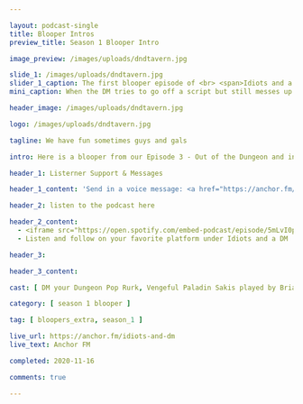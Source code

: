 ```yaml
---

layout: podcast-single
title: Blooper Intros
preview_title: Season 1 Blooper Intro

image_preview: /images/uploads/dndtavern.jpg

slide_1: /images/uploads/dndtavern.jpg
slider_1_caption: The first blooper episode of <br> <span>Idiots and a DM</span>
mini_caption: When the DM tries to go off a script but still messes up

header_image: /images/uploads/dndtavern.jpg

logo: /images/uploads/dndtavern.jpg

tagline: We have fun sometimes guys and gals

intro: Here is a blooper from our Episode 3 - Out of the Dungeon and into the Campaign We were working on the intro for the episode and was trying to do it in one take and this funny moment happen. Thanks in part by our awesome DM Rurk.

header_1: Listerner Support & Messages

header_1_content: 'Send in a voice message: <a href="https://anchor.fm/idiots-and-dm/message">here</a> <br> Support this podcast: <a href="https://anchor.fm/idiots-and-dm/support">donations</a>'

header_2: listen to the podcast here

header_2_content: 
  - <iframe src="https://open.spotify.com/embed-podcast/episode/5mLvI0p9HyUdDJHHWeOoS8" width="100%" height="232" frameborder="0" allowtransparency="true" allow="encrypted-media"></iframe> <br>
  - Listen and follow on your favorite platform under Idiots and a DM

header_3:

header_3_content:

cast: [ DM your Dungeon Pop Rurk, Vengeful Paladin Sakis played by Brian W., Blood Assassin Crorkiox played by Tray, Brute Pa-gog Turko played by Zachary M. ]

category: [ season 1 blooper ]

tag: [ bloopers_extra, season_1 ]

live_url: https://anchor.fm/idiots-and-dm
live_text: Anchor FM

completed: 2020-11-16

comments: true

---
```


